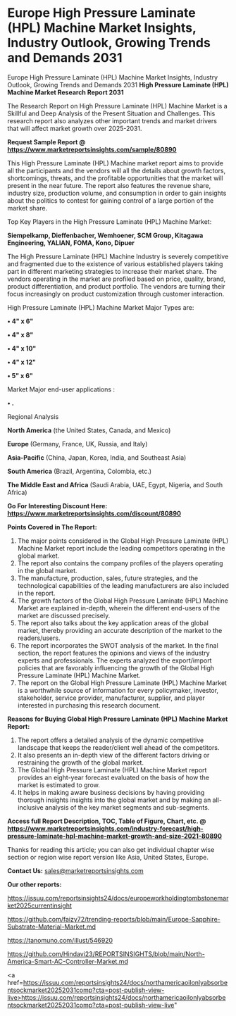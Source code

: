# Europe High Pressure Laminate (HPL) Machine Market Insights, Industry Outlook, Growing Trends and Demands 2031
Europe High Pressure Laminate (HPL) Machine Market Insights, Industry Outlook, Growing Trends and Demands 2031
<strong>High Pressure Laminate (HPL) Machine Market Research Report 2031</strong>

The Research Report on High Pressure Laminate (HPL) Machine Market is a Skillful and Deep Analysis of the Present Situation and Challenges. This research report also analyzes other important trends and market drivers that will affect market growth over 2025-2031.

<strong>Request Sample Report @ <a href=https://www.marketreportsinsights.com/sample/80890>https://www.marketreportsinsights.com/sample/80890</a></strong>

This High Pressure Laminate (HPL) Machine market report aims to provide all the participants and the vendors will all the details about growth factors, shortcomings, threats, and the profitable opportunities that the market will present in the near future. The report also features the revenue share, industry size, production volume, and consumption in order to gain insights about the politics to contest for gaining control of a large portion of the market share.

Top Key Players in the High Pressure Laminate (HPL) Machine Market:

<strong>Siempelkamp, Dieffenbacher, Wemhoener, SCM Group, Kitagawa Engineering, YALIAN, FOMA, Kono, Dipuer</strong>

The High Pressure Laminate (HPL) Machine Industry is severely competitive and fragmented due to the existence of various established players taking part in different marketing strategies to increase their market share. The vendors operating in the market are profiled based on price, quality, brand, product differentiation, and product portfolio. The vendors are turning their focus increasingly on product customization through customer interaction.

High Pressure Laminate (HPL) Machine Market Major Types are:

<strong>• 4&#34; x 6&#34;

• 4&#34; x 8&#34;

• 4&#34; x 10&#34;

• 4&#34; x 12&#34;

• 5&#34; x 6&#34;</strong>

Market Major end-user applications :

<strong>• .</strong>

Regional Analysis

</u><strong><b>North America</b></strong> (the United States, Canada, and Mexico)

<strong><b>Europe </b></strong>(Germany, France, UK, Russia, and Italy)

<strong><b>Asia-Pacific</b></strong> (China, Japan, Korea, India, and Southeast Asia)

<strong><b>South America</b></strong> (Brazil, Argentina, Colombia, etc.)

<strong><b>The Middle East and Africa</b></strong> (Saudi Arabia, UAE, Egypt, Nigeria, and South Africa)

<strong>Go For Interesting Discount Here: <a href=https://www.marketreportsinsights.com/discount/80890>https://www.marketreportsinsights.com/discount/80890</a></strong>

<strong>Points Covered in The Report:</strong>
<ol>
  <li>The major points considered in the Global High Pressure Laminate (HPL) Machine Market report include the leading competitors operating in the global market.</li>
  <li>The report also contains the company profiles of the players operating in the global market.</li>
  <li>The manufacture, production, sales, future strategies, and the technological capabilities of the leading manufacturers are also included in the report.</li>
  <li>The growth factors of the Global High Pressure Laminate (HPL) Machine Market are explained in-depth, wherein the different end-users of the market are discussed precisely.</li>
  <li>The report also talks about the key application areas of the global market, thereby providing an accurate description of the market to the readers/users.</li>
  <li>The report incorporates the SWOT analysis of the market. In the final section, the report features the opinions and views of the industry experts and professionals. The experts analyzed the export/import policies that are favorably influencing the growth of the Global High Pressure Laminate (HPL) Machine Market.</li>
  <li>The report on the Global High Pressure Laminate (HPL) Machine Market is a worthwhile source of information for every policymaker, investor, stakeholder, service provider, manufacturer, supplier, and player interested in purchasing this research document.</li>
</ol>
<strong>Reasons for Buying Global High Pressure Laminate (HPL) Machine Market Report:</strong>

<ol>
  <li>The report offers a detailed analysis of the dynamic competitive landscape that keeps the reader/client well ahead of the competitors.</li>
  <li>It also presents an in-depth view of the different factors driving or restraining the growth of the global market.</li>
  <li>The Global High Pressure Laminate (HPL) Machine Market report provides an eight-year forecast evaluated on the basis of how the market is estimated to grow.</li>
  <li>It helps in making aware business decisions by having providing thorough insights insights into the global market and by making an all-inclusive analysis of the key market segments and sub-segments.</li>
</ol>
<strong>Access full Report Description, TOC, Table of Figure, Chart, etc. @ <a href=https://www.marketreportsinsights.com/industry-forecast/high-pressure-laminate-hpl-machine-market-growth-and-size-2021-80890>https://www.marketreportsinsights.com/industry-forecast/high-pressure-laminate-hpl-machine-market-growth-and-size-2021-80890</a></strong>


Thanks for reading this article; you can also get individual chapter wise section or region wise report version like Asia, United States, Europe.

<strong>Contact Us:</strong>
sales@marketreportsinsights.com

<strong>Our other reports:</strong>

<a href=https://issuu.com/reportsinsights24/docs/europeworkholdingtombstonemarket2025currentinsight>https://issuu.com/reportsinsights24/docs/europeworkholdingtombstonemarket2025currentinsight</a>

<a href=https://github.com/faizy72/trending-reports/blob/main/Europe-Sapphire-Substrate-Material-Market.md>https://github.com/faizy72/trending-reports/blob/main/Europe-Sapphire-Substrate-Material-Market.md</a>

<a href=https://tanomuno.com/illust/546920>https://tanomuno.com/illust/546920</a>

<a href=https://github.com/Hindavi23/REPORTSINSIGHTS/blob/main/North-America-Smart-AC-Controller-Market.md>https://github.com/Hindavi23/REPORTSINSIGHTS/blob/main/North-America-Smart-AC-Controller-Market.md</a>

<a href=https://issuu.com/reportsinsights24/docs/northamericaoilonlyabsorbentsockmarket20252031comp?cta=post-publish-view-live>https://issuu.com/reportsinsights24/docs/northamericaoilonlyabsorbentsockmarket20252031comp?cta=post-publish-view-live</a>"
